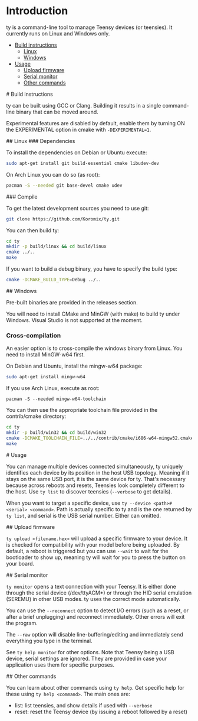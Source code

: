 # Introduction

ty is a command-line tool to manage Teensy devices (or teensies). It currently runs on Linux and Windows only.

- [Build instructions](#build)
  - [Linux](#build_linux)
  - [Windows](#build_windows)
- [Usage](#usage)
  - [Upload firmware](#usage_upload)
  - [Serial monitor](#usage_monitor)
  - [Other commands](#usage_misc)

<a name="build"/>
# Build instructions

ty can be built using GCC or Clang. Building it results in a single command-line binary that can be moved around.

Experimental features are disabled by default, enable them by turning ON the EXPERIMENTAL option in cmake with `-DEXPERIMENTAL=1`.

<a name="build_linux"/>
## Linux

<a name="build_linux_dependencies"/>
### Dependencies

To install the dependencies on Debian or Ubuntu execute:
```bash
sudo apt-get install git build-essential cmake libudev-dev
```

On Arch Linux you can do so (as root):
```bash
pacman -S --needed git base-devel cmake udev
```

<a name="build_linux_compile"/>
### Compile

To get the latest development sources you need to use git:
```bash
git clone https://github.com/Koromix/ty.git
```

You can then build ty:
```bash
cd ty
mkdir -p build/linux && cd build/linux
cmake ../..
make
```

If you want to build a debug binary, you have to specify the build type:
```bash
cmake -DCMAKE_BUILD_TYPE=Debug ../..
```

<a name="build_windows"/>
## Windows

Pre-built binaries are provided in the releases section.

You will need to install CMake and MinGW (with make) to build ty under Windows. Visual Studio is not supported at the moment.

### Cross-compilation

An easier option is to cross-compile the windows binary from Linux. You need to install MinGW-w64 first.

On Debian and Ubuntu, install the mingw-w64 package:
```bash
sudo apt-get install mingw-w64
```

If you use Arch Linux, execute as root:
```
pacman -S --needed mingw-w64-toolchain
```

You can then use the appropriate toolchain file provided in the contrib/cmake directory:
```bash
cd ty
mkdir -p build/win32 && cd build/win32
cmake -DCMAKE_TOOLCHAIN_FILE=../../contrib/cmake/i686-w64-mingw32.cmake ../..
make
```

<a name="usage"/>
# Usage

You can manage multiple devices connected simultaneously, ty uniquely identifies each device by its position in the host USB topology. Meaning if it stays on the same USB port, it is the same device for ty. That's necessary because across reboots and resets, Teensies look completely different to the host. Use `ty list` to discover teensies (`--verbose` to get details).

When you want to target a specific device, use `ty --device <path>#<serial> <command>`. Path is actually specific to ty and is the one returned by `ty list`, and serial is the USB serial number. Either can omitted.

<a name="usage_upload"/>
## Upload firmware

`ty upload <filename.hex>` will upload a specific firmware to your device. It is checked for compatibility with your model before being uploaded. By default, a reboot is triggered but you can use `--wait` to wait for the bootloader to show up, meaning ty will wait for you to press the button on your board.

<a name="usage_monitor"/>
## Serial monitor

`ty monitor` opens a text connection with your Teensy. It is either done through the serial device (/dev/ttyACM*) or through the HID serial emulation (SEREMU) in other USB modes. ty uses the correct mode automatically.

You can use the `--reconnect` option to detect I/O errors (such as a reset, or after a brief unplugging) and reconnect immediately. Other errors will exit the program.

The `--raw` option will disable line-buffering/editing and immediately send everything you type in the terminal.

See `ty help monitor` for other options. Note that Teensy being a USB device, serial settings are ignored. They are provided in case your application uses them for specific purposes.

<a name="usage_misc"/>
## Other commands

You can learn about other commands using `ty help`. Get specific help for these using `ty help <command>`. The main ones are:
* list: list teensies, and show details if used with `--verbose`
* reset: reset the Teensy device (by issuing a reboot followed by a reset)
